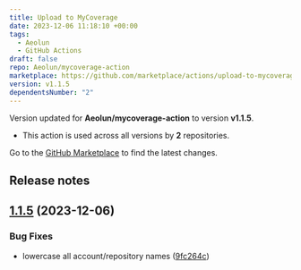```yaml
---
title: Upload to MyCoverage
date: 2023-12-06 11:18:10 +00:00
tags:
  - Aeolun
  - GitHub Actions
draft: false
repo: Aeolun/mycoverage-action
marketplace: https://github.com/marketplace/actions/upload-to-mycoverage
version: v1.1.5
dependentsNumber: "2"
---
```



Version updated for **Aeolun/mycoverage-action** to version **v1.1.5**.
- This action is used across all versions by **2** repositories.

Go to the [GitHub Marketplace](https://github.com/marketplace/actions/upload-to-mycoverage) to find the latest changes.

## Release notes

## [1.1.5](https://github.com/Aeolun/mycoverage-action/compare/v1.1.4...v1.1.5) (2023-12-06)


### Bug Fixes

* lowercase all account/repository names ([9fc264c](https://github.com/Aeolun/mycoverage-action/commit/9fc264c42e381c3e2afce38507ae3d4096aa798f))





